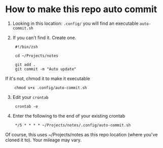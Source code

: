 # How to make this repo auto commit

1. Looking in this location: `.config/` you will find an executable `auto-commit.sh`
2. If you can't find it. Create one.

        #!/bin/zsh

        cd ~/Projects/notes

        git add .
        git commit -m "Auto update"

  If it's not, chmod it to make it executable

        chmod u+x .config/auto-commit.sh

3. Edit your `crontab`

        crontab -e

4. Enter the following to the end of your existing crontab

        */5 * * * * ~/Projects/notes/.config/auto-commit.sh

Of course, this uses ~/Projects/notes as this repo location (where you've cloned it to). Your mileage may vary.
